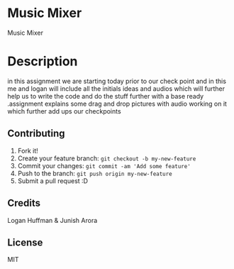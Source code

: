 # Music Mixer

Music Mixer

# Description 

in this assignment we are starting today prior to our check point and in this me and logan will include all the initials ideas and audios which will further help us to write the code and do the stuff further with a base ready .assignment explains some drag and drop pictures with audio working on it which further add ups our checkpoints

## Contributing

1. Fork it!
2. Create your feature branch: `git checkout -b my-new-feature`
3. Commit your changes: `git commit -am 'Add some feature'`
4. Push to the branch: `git push origin my-new-feature`
5. Submit a pull request :D

## Credits

Logan Huffman & Junish Arora

## License

MIT
